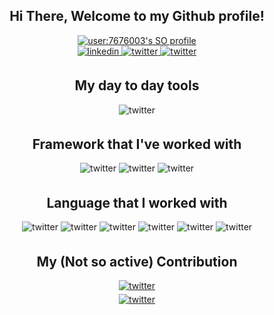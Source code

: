 <div align="center">
<h2> Hi There, Welcome to my Github profile! </h2>
<a href="https://stackoverflow.com/users/7676003/yuzuriha">
  <img src="https://stackoverflow-readme-profile.johannchopin.fr/profile/7676003?theme=dark&website=true&location=true" alt="user:7676003's SO profile">
</a>
</br>
<a href="https://www.linkedin.com/in/%F0%9F%90%A5-yusuf-rosman-9822aa12a/" target="_blank">
<img src=https://img.shields.io/badge/linkedin-%2300acee.svg?color=405DE6&style=for-the-badge&logo=linkedin&logoColor=white alt=linkedin style="margin-bottom: 5px;" />
</a>
<a href="https://twitter.com/yuzurihaa93" target="_blank">
<img src=https://img.shields.io/badge/twitter-%2300acee.svg?color=1DA1F2&style=for-the-badge&logo=twitter&logoColor=white alt=twitter style="margin-bottom: 5px;" />
</a>
<a href="https://steamcommunity.com/id/yuzurihaaa/" target="_blank">
<img src=https://img.shields.io/badge/Steam-000000?style=for-the-badge&logo=steam&logoColor=white alt=twitter style="margin-bottom: 5px;" />
</a>

<h2> My day to day tools </h2>
<img src=https://img.shields.io/badge/IntelliJ_IDEA-000000.svg?style=for-the-badge&logo=intellij-idea&logoColor=white alt=twitter style="margin-bottom: 5px;" />

<h2> Framework that I've worked with </h2>
<img src=https://img.shields.io/badge/React-20232A?style=for-the-badge&logo=react&logoColor=61DAFB alt=twitter style="margin-bottom: 5px;" />
<img src=https://img.shields.io/badge/Flutter-02569B?style=for-the-badge&logo=flutter&logoColor=white alt=twitter style="margin-bottom: 5px;" />
<img src=https://img.shields.io/badge/React_Native-20232A?style=for-the-badge&logo=react&logoColor=61DAFB alt=twitter style="margin-bottom: 5px;" />

<h2>Language that I worked with </h2>
<img src=https://img.shields.io/badge/Dart-0175C2?style=for-the-badge&logo=dart&logoColor=white alt=twitter style="margin-bottom: 5px;" />
<img src=https://img.shields.io/badge/Go-00ADD8?style=for-the-badge&logo=go&logoColor=white alt=twitter style="margin-bottom: 5px;" />
<img src=https://img.shields.io/badge/JavaScript-323330?style=for-the-badge&logo=javascript&logoColor=F7DF1E alt=twitter style="margin-bottom: 5px;" />
<img src=https://img.shields.io/badge/TypeScript-007ACC?style=for-the-badge&logo=typescript&logoColor=white alt=twitter style="margin-bottom: 5px;" />
<img src=https://img.shields.io/badge/Kotlin-0095D5?&style=for-the-badge&logo=kotlin&logoColor=white alt=twitter style="margin-bottom: 5px;" />
<img src=https://img.shields.io/badge/Kotlin-0095D5?&style=for-the-badge&logo=kotlin&logoColor=white alt=twitter style="margin-bottom: 5px;" />

<h2> My (Not so active) Contribution </h2>
<a href="https://github.com/yuzurihaaa/yuzurihaaa" target="_blank">
<img src=https://github-readme-stats.vercel.app/api?username=yuzurihaaa alt=twitter style="margin-bottom: 5px;" />
</a>

<br/>
<a href="https://github.com/yuzurihaaa/yuzurihaaa" target="_blank">
<img src=https://github-readme-stats.vercel.app/api/top-langs/?username=yuzurihaaa&layout=compact alt=twitter style="margin-bottom: 5px;" />
</a>
</div>






<!--
**yuzurihaaa/yuzurihaaa** is a ✨ _special_ ✨ repository because its `README.md` (this file) appears on your GitHub profile.

Here are some ideas to get you started:

- 🔭 I’m currently working on ...
- 🌱 I’m currently learning ...
- 👯 I’m looking to collaborate on ...
- 🤔 I’m looking for help with ...
- 💬 Ask me about ...
- 📫 How to reach me: ...
- 😄 Pronouns: ...
- ⚡ Fun fact: ...
-->
